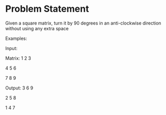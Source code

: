 # Problem Statement

Given a square matrix, turn it by 90 degrees in an anti-clockwise direction without using any extra space


Examples:

Input:

Matrix:
1 2 3

4 5 6

7 8 9

Output:
3 6 9

2 5 8

1 4 7